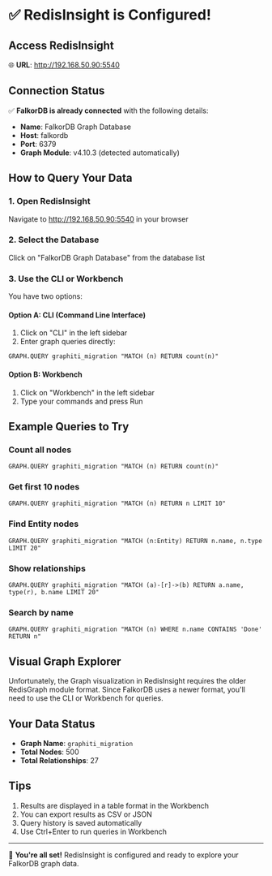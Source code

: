 # ✅ RedisInsight is Configured!

## Access RedisInsight
🌐 **URL**: http://192.168.50.90:5540

## Connection Status
✅ **FalkorDB is already connected** with the following details:
- **Name**: FalkorDB Graph Database  
- **Host**: falkordb
- **Port**: 6379
- **Graph Module**: v4.10.3 (detected automatically)

## How to Query Your Data

### 1. Open RedisInsight
Navigate to http://192.168.50.90:5540 in your browser

### 2. Select the Database
Click on "FalkorDB Graph Database" from the database list

### 3. Use the CLI or Workbench
You have two options:

#### Option A: CLI (Command Line Interface)
1. Click on "CLI" in the left sidebar
2. Enter graph queries directly:
```
GRAPH.QUERY graphiti_migration "MATCH (n) RETURN count(n)"
```

#### Option B: Workbench
1. Click on "Workbench" in the left sidebar
2. Type your commands and press Run

## Example Queries to Try

### Count all nodes
```
GRAPH.QUERY graphiti_migration "MATCH (n) RETURN count(n)"
```

### Get first 10 nodes
```
GRAPH.QUERY graphiti_migration "MATCH (n) RETURN n LIMIT 10"
```

### Find Entity nodes
```
GRAPH.QUERY graphiti_migration "MATCH (n:Entity) RETURN n.name, n.type LIMIT 20"
```

### Show relationships
```
GRAPH.QUERY graphiti_migration "MATCH (a)-[r]->(b) RETURN a.name, type(r), b.name LIMIT 20"
```

### Search by name
```
GRAPH.QUERY graphiti_migration "MATCH (n) WHERE n.name CONTAINS 'Done' RETURN n"
```

## Visual Graph Explorer
Unfortunately, the Graph visualization in RedisInsight requires the older RedisGraph module format. Since FalkorDB uses a newer format, you'll need to use the CLI or Workbench for queries.

## Your Data Status
- **Graph Name**: `graphiti_migration`
- **Total Nodes**: 500
- **Total Relationships**: 27

## Tips
1. Results are displayed in a table format in the Workbench
2. You can export results as CSV or JSON
3. Query history is saved automatically
4. Use Ctrl+Enter to run queries in Workbench

---
🎉 **You're all set!** RedisInsight is configured and ready to explore your FalkorDB graph data.